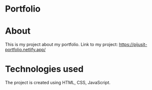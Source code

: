 # Portfolio
# About
This is my project about my portfolio.
Link to my project: https://pijusit-portfolio.netlify.app/

# Technologies used
The project is created using HTML, CSS, JavaScript.

